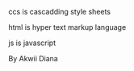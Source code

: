 ccs is cascadding style sheets


html is hyper text markup language



js is  javascript

By Akwii Diana

